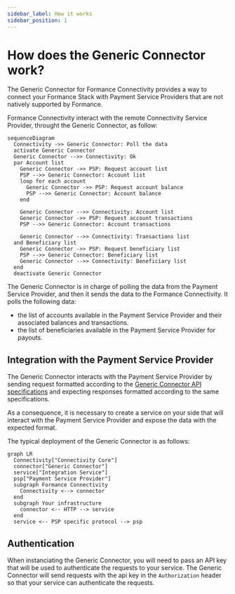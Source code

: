 ```yaml
---
sidebar_label: How it works
sidebar_position: 1
---
```


# How does the Generic Connector work?

The Generic Connector for Formance Connectivity provides a way to connect your Formance Stack with Payment Service Providers that are not natively supported by Formance.

Formance Connectivity interact with the remote Connectivity Service Provider, throught the Generic Connector, as follow:

```mermaid
sequenceDiagram
  Connectivity ->> Generic Connector: Poll the data
  activate Generic Connector
  Generic Connector -->> Connectivity: Ok
  par Account list
    Generic Connector ->> PSP: Request account list
    PSP -->> Generic Connector: Account list
    loop for each account
      Generic Connector ->> PSP: Request account balance
      PSP -->> Generic Connector: Account balance
    end

    Generic Connector -->> Connectivity: Account list
    Generic Connector ->> PSP: Request account transactions
    PSP -->> Generic Connector: Account transactions

    Generic Connector -->> Connectivity: Transactions list
  and Beneficiary list
    Generic Connector ->> PSP: Request beneficiary list
    PSP -->> Generic Connector: Beneficiary list
    Generic Connector -->> Connectivity: Beneficiary list
  end
  deactivate Generic Connector
```

The Generic Connector is in charge of polling the data from the Payment Service Provider, and then it sends the data to the Formance Connectivity. It polls the following data:

- the list of accounts available in the Payment Service Provider and their associated balances and transactions.
- the list of beneficiaries available in the Payment Service Provider for payouts.

## Integration with the Payment Service Provider

The Generic Connector interacts with the Payment Service Provider by sending request formatted according to the [Generic Connector API specifications](../api-reference) and expecting responses formatted according to the same specifications.

As a consequence, it is necessary to create a service on your side that will interact with the Payment Service Provider and expose the data with the expected format.

The typical deployment of the Generic Connector is as follows:

```mermaid
graph LR
  Connectivity["Connectivity Core"]
  connector["Generic Connector"]
  service["Integration Service"]
  psp["Payment Service Provider"]
  subgraph Formance Connectivity
    Connectivity <--> connector
  end
  subgraph Your infrastructure
    connector <-- HTTP --> service
  end
  service <-- PSP specific protocol --> psp
```

## Authentication

When instanciating the Generic Connector, you will need to pass an API key that will be used to authenticate the requests to your service. The Generic Connector will send requests with the api key in the `Authorization` header so that your service can authenticate the requests.
